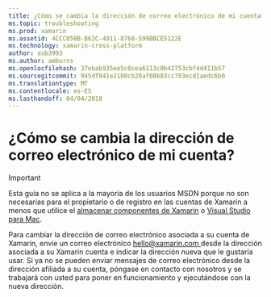 ```yaml
---
title: ¿Cómo se cambia la dirección de correo electrónico de mi cuenta?
ms.topic: troubleshooting
ms.prod: xamarin
ms.assetid: 4CCC850B-B62C-4911-8768-599BBCE5122E
ms.technology: xamarin-cross-platform
author: asb3993
ms.author: amburns
ms.openlocfilehash: 37ebab935ee5c0cea6113c0b42753cbf4d411b57
ms.sourcegitcommit: 945df041e2180cb20af08b83cc703ecd1aedc6b0
ms.translationtype: MT
ms.contentlocale: es-ES
ms.lasthandoff: 04/04/2018
---
```

# <a name="how-do-i-change-my-accounts-email-address"></a>¿Cómo se cambia la dirección de correo electrónico de mi cuenta?

> [!IMPORTANT]
> Esta guía no se aplica a la mayoría de los usuarios MSDN porque no son necesarias para el propietario o de registro en las cuentas de Xamarin a menos que utilice el [almacenar componentes de Xamarin](https://components.xamarin.com/) o [Visual Studio para Mac](~/cross-platform/get-started/requirements.md).


Para cambiar la dirección de correo electrónico asociada a su cuenta de Xamarin, envíe un correo electrónico [ hello@xamarin.com ](mailto:hello@xamarin.com) desde la dirección asociada a su Xamarin cuenta e indicar la dirección nueva que le gustaría usar. Si ya no se pueden enviar mensajes de correo electrónico desde la dirección afiliada a su cuenta, póngase en contacto con nosotros y se trabajará con usted para poner en funcionamiento y ejecutándose con la nueva dirección.
